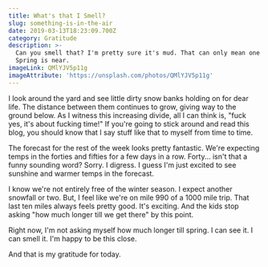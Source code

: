 ```yaml
---
title: What's that I Smell?
slug: something-is-in-the-air
date: 2019-03-13T18:23:09.700Z
category: Gratitude
description: >-
  Can you smell that? I'm pretty sure it's mud. That can only mean one thing.
  Spring is near. 
imageLink: QMlYJV5p11g
imageAttribute: 'https://unsplash.com/photos/QMlYJV5p11g'
---
```

I look around the yard and see little dirty snow banks holding on for dear life. The distance between them continues to grow, giving way to the ground below. As I witness this increasing divide, all I can think is, "fuck yes, it's about fucking time!" If you're going to stick around and read this blog, you should know that I say stuff like that to myself from time to time. 

The forecast for the rest of the week looks pretty fantastic. We're expecting temps in the forties and fifties for a few days in a row. Forty... isn't that a funny sounding word? Sorry. I digress. I guess I'm just excited to see sunshine and warmer temps in the forecast. 

I know we're not entirely free of the winter season. I expect another snowfall or two. But, I feel like we're on mile 990 of a 1000 mile trip. That last ten miles always feels pretty good. It's exciting. And the kids stop asking "how much longer till we get there" by this point. 

Right now, I'm not asking myself how much longer till spring. I can see it. I can smell it. I'm happy to be this close.

And that is my gratitude for today.
